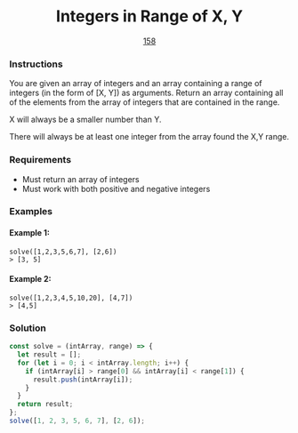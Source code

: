 <div align="center">
  <h1>Integers in Range of X, Y</h1>
  <a href="https://prep-app-prod.herokuapp.com/problems/158" target="_blank">158</a>
</div>

### Instructions

You are given an array of integers and an array containing a range of integers
(in the form of \[X, Y]) as arguments. Return an array containing all of the
elements from the array of integers that are contained in the range.

X will always be a smaller number than Y.

There will always be at least one integer from the array found the X,Y range.

### Requirements

- Must return an array of integers
- Must work with both positive and negative integers

### Examples

#### Example 1:

```shell
solve([1,2,3,5,6,7], [2,6])
> [3, 5]
```

#### Example 2:

```shell
solve([1,2,3,4,5,10,20], [4,7])
> [4,5]
```

### Solution

```javascript
const solve = (intArray, range) => {
  let result = [];
  for (let i = 0; i < intArray.length; i++) {
    if (intArray[i] > range[0] && intArray[i] < range[1]) {
      result.push(intArray[i]);
    }
  }
  return result;
};
solve([1, 2, 3, 5, 6, 7], [2, 6]);
```
